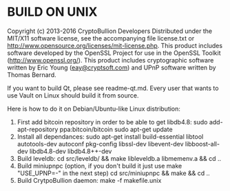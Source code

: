 BUILD ON UNIX
=============
Copyright (c) 2013-2016 CryptoBullion Developers
Distributed under the MIT/X11 software license, see the accompanying file
license.txt or http://www.opensource.org/licenses/mit-license.php.  This
product includes software developed by the OpenSSL Project for use in the
OpenSSL Toolkit (http://www.openssl.org/).  This product includes cryptographic
software written by Eric Young (eay@cryptsoft.com) and UPnP software written by
Thomas Bernard.

If you want to build Qt, please see readme-qt.md.
Every user that wants to use Vault on Linux should build it from source.

Here is how to do it on Debian/Ubuntu-like Linux distribution:

1. First add bitcoin repository in order to be able to get libdb4.8:
	sudo add-apt-repository ppa:bitcoin/bitcoin
	sudo apt-get update
2. Install all dependances:
	sudo apt-get install build-essential libtool autotools-dev autoconf pkg-config libssl-dev libevent-dev libboost-all-dev libdb4.8-dev libdb4.8++-dev
3. Build leveldb:
	cd src/leveldb/ && make libleveldb.a libmemenv.a && cd ..
4. Build miniupnpc (option, if you don't build it just use make "USE_UPNP=-" in the next step)
	cd src/miniupnpc && make && cd ..
5. Build CrytpoBullion daemon:
	make -f makefile.unix